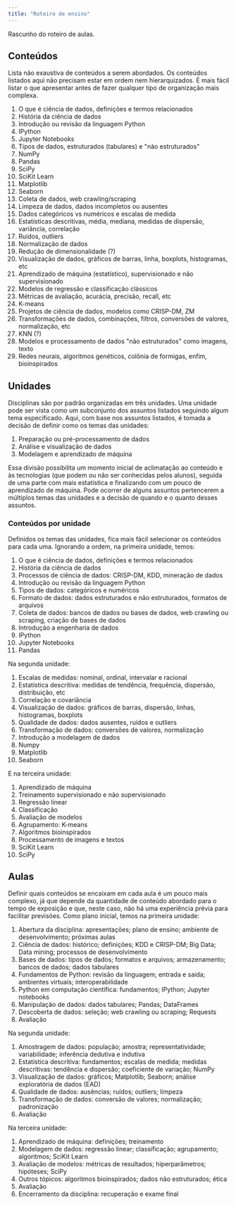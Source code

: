 ```yaml
---
title: "Roteiro de ensino"
---
```


Rascunho do roteiro de aulas.

## Conteúdos

Lista não exaustiva de conteúdos a serem abordados.
Os conteúdos listados aqui não precisam estar em ordem nem hierarquizados.
É mais fácil listar o que apresentar antes de fazer qualquer tipo de organização mais complexa.

1. O que é ciência de dados, definições e termos relacionados
2. História da ciência de dados
3. Introdução ou revisão da linguagem Python
4. IPython
5. Jupyter Notebooks
6. Tipos de dados, estruturados (tabulares) e "não estruturados"
7. NumPy
8. Pandas
9. SciPy
10. SciKit Learn
11. Matplotlib
12. Seaborn
13. Coleta de dados, web crawling/scraping
14. Limpeza de dados, dados incompletos ou ausentes
15. Dados categóricos vs numéricos e escalas de medida
16. Estatísticas descritivas, média, mediana, medidas de dispersão, variância, correlação
17. Ruídos, outliers
18. Normalização de dados
19. Redução de dimensionalidade (?)
20. Visualização de dados, gráficos de barras, linha, boxplots, histogramas, etc
21. Aprendizado de máquina (estatístico), supervisionado e não supervisionado
22. Modelos de regressão e classificação clássicos
23. Métricas de avaliação, acurácia, precisão, recall, etc
24. K-means
25. Projetos de ciência de dados, modelos como CRISP-DM, ZM
26. Transformações de dados, combinações, filtros, conversões de valores, normalização, etc
27. KNN (?)
28. Modelos e processamento de dados "não estruturados" como imagens, texto
29. Redes neurais, algoritmos genéticos, colônia de formigas, enfim, bioinspirados

## Unidades

Disciplinas são por padrão organizadas em três unidades.
Uma unidade pode ser vista como um subconjunto dos assuntos listados seguindo algum tema especificado.
Aqui, com base nos assuntos listados, é tomada a decisão de definir como os temas das unidades:

1. Preparação ou pré-processamento de dados
2. Análise e visualização de dados
3. Modelagem e aprendizado de máquina

Essa divisão possibilita um momento inicial de aclimatação ao conteúdo e às tecnologias (que podem ou não ser conhecidas pelos alunos), seguida de uma parte com mais estatística e finalizando com um pouco de aprendizado de máquina.
Pode ocorrer de alguns assuntos pertencerem a múltiplos temas das unidades e a decisão de quando e o quanto desses assuntos.

### Conteúdos por unidade

Definidos os temas das unidades, fica mais fácil selecionar os conteúdos para cada uma.
Ignorando a ordem, na primeira unidade, temos:

1. O que é ciência de dados, definições e termos relacionados
2. História da ciência de dados
3. Processos de ciência de dados: CRISP-DM, KDD, mineração de dados
4. Introdução ou revisão da linguagem Python
5. Tipos de dados: categóricos e numéricos
6. Formato de dados: dados estruturados e não estruturados, formatos de arquivos
7. Coleta de dados: bancos de dados ou bases de dados, web crawling ou scraping, criação de bases de dados
8. Introdução a engenharia de dados
9. IPython
10. Jupyter Notebooks
11. Pandas

Na segunda unidade:

1. Escalas de medidas: nominal, ordinal, intervalar e racional
2. Estatística descritiva: medidas de tendência, frequência, dispersão, distribuição, etc
3. Correlação e covariância
4. Visualização de dados: gráficos de barras, dispersão, linhas, histogramas, boxplots
5. Qualidade de dados: dados ausentes, ruídos e outliers
6. Transformação de dados: conversões de valores, normalização
7. Introdução a modelagem de dados
8. Numpy
9. Matplotlib
10. Seaborn

E na terceira unidade:

1. Aprendizado de máquina
2. Treinamento supervisionado e não supervisionado
3. Regressão linear
4. Classificação
5. Avaliação de modelos
6. Agrupamento: K-means
7. Algoritmos bioinspirados
8. Processamento de imagens e textos
9. SciKit Learn
10. SciPy

## Aulas

Definir quais conteúdos se encaixam em cada aula é um pouco mais complexo, já que depende da quantidade de conteúdo abordado para o tempo de exposição e que, neste caso, não há uma experiência prévia para facilitar previsões.
Como plano inicial, temos na primeira unidade:

1. Abertura da disciplina: apresentações; plano de ensino; ambiente de desenvolvimento; próximas aulas
2. Ciência de dados: histórico; definições; KDD e CRISP-DM; Big Data; Data mining; processos de desenvolvimento
3. Bases de dados: tipos de dados; formatos e arquivos; armazenamento; bancos de dados; dados tabulares
4. Fundamentos de Python: revisão da linguagem; entrada e saída; ambientes virtuais; interoperabilidade
5. Python em computação científica: fundamentos; IPython; Jupyter notebooks
6. Manipulação de dados: dados tabulares; Pandas; DataFrames
7. Descoberta de dados: seleção; web crawling ou scraping; Requests
8. Avaliação

Na segunda unidade:

1. Amostragem de dados: população; amostra; representatividade; variabilidade; inferência dedutiva e indutiva
2. Estatística descritiva: fundamentos; escalas de medida; medidas descritivas: tendência e dispersão; coeficiente de variação; NumPy
3. Visualização de dados: gráficos; Matplotlib; Seaborn; análise exploratória de dados (EAD)
4. Qualidade de dados: ausências; ruídos; outliers; limpeza
5. Transformação de dados: conversão de valores; normalização; padronização
6. Avaliação

Na terceira unidade:

1. Aprendizado de máquina: definições; treinamento
2. Modelagem de dados: regressão linear; classificação; agrupamento; algoritmos; SciKit Learn
3. Avaliação de modelos: métricas de resultados; hiperparâmetros; hipóteses; SciPy
4. Outros tópicos: algoritmos bioinspirados; dados não estruturados; ética
5. Avaliação
6. Encerramento da disciplina: recuperação e exame final